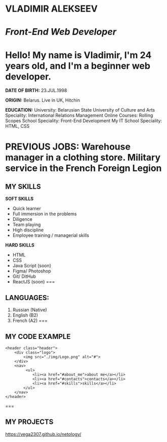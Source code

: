 # VLADIMIR ALEKSEEV
*Front-End Web Developer*
=======
Hello!
My name is Vladimir, I'm 24 years old, and I'm a beginner web developer.
===
**DATE OF BIRTH:**
23.JUL.1998

**ORIGIN:**
Belarus. Live in UK, Hitchin

**EDUCATION:**
University:
Belarusian State University of Culture and Arts
Speciality: International Relations Management
Online Courses:
Rolling Scopes School
Speciality: Front-End Development
My IT School
Speciality: HTML, CSS

**PREVIOUS JOBS:**
Warehouse manager in a clothing store.
Military service in the French Foreign Legion
===
## MY SKILLS
**SOFT SKILLS**
* Quick learner
* Full immersion in the problems
* Diligence
* Team playing
* High discipline
* Employee training / managerial skills
 
**HARD SKILLS**
* HTML
* CSS
* Java Script (soon)
* Figma/ Photoshop
* Git/ DitHub
* ReactJS (soon)
===
## LANGUAGES:
1. Russian (Native)
2. English (B2)
3. French (A2)
===
## MY CODE EXAMPLE
```					
<header	class="header">
    <div class="logo">
		<img src="./img/Logo.png" alt="#">
	</div>
    <nav>
		 <ul>
			<li><a href="#about_me">about me</a></li>
			<li><a href="#contacts">contacts</a></li>
			<li><a href="#skills">skills</a></li>
		</ul>
	</nav>
</header>
```			
===
## MY PROJECTS
https://vega2307.github.io/netology/